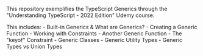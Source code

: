 This repository exemplifies the TypeScript Generics through the "Understanding TypeScript - 2022 Edition" Udemy course.

This includes:
    - Built-in Generics & What are Generics?
    - Creating a Generic Function
    - Working with Constraints
    - Another Generic Function
    - The "keyof" Constraint
    - Generic Classes
    - Generic Utility Types
    - Generic Types vs Union Types
